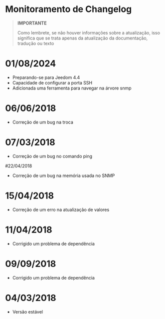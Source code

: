 # Monitoramento de Changelog

>**IMPORTANTE**
>
>Como lembrete, se não houver informações sobre a atualização, isso significa que se trata apenas da atualização da documentação, tradução ou texto

# 01/08/2024

- Preparando-se para Jeedom 4.4
- Capacidade de configurar a porta SSH
- Adicionada uma ferramenta para navegar na árvore snmp

# 06/06/2018

- Correção de um bug na troca

# 07/03/2018

- Correção de um bug no comando ping

#22/04/2018

- Correção de um bug na memória usada no SNMP

# 15/04/2018

- Correção de um erro na atualização de valores

# 11/04/2018

- Corrigido um problema de dependência

# 09/09/2018

- Corrigido um problema de dependência

# 04/03/2018

- Versão estável
